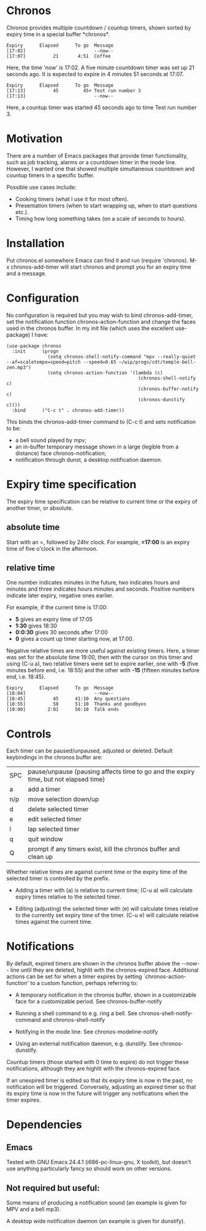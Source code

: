# Chronos

Chronos provides multiple countdown / countup timers, shown sorted by expiry
time in a special buffer \*chronos\*.

    Expiry      Elapsed      To go  Message
    [17:02]                         --now--
    [17:07]          21       4:51  Coffee

Here, the time 'now' is 17:02. A five minute countdown timer was set up 21
seconds ago.  It is expected to expire in 4 minutes 51 seconds at 17:07.

    Expiry      Elapsed      To go  Message
    [17:13]          45         45+ Test run number 3
    [17:13]                         --now--

Here, a countup timer was started 45 seconds ago to time Test run number 3.

# Motivation

There are a number of Emacs packages that provide timer functionality, such as
job tracking, alarms or a countdown timer in the mode line.  However, I wanted
one that showed multiple simultaneous countdown and countup timers in a specific
buffer.

Possible use cases include:

* Cooking timers (what I use it for most often).
* Presentation timers (when to start wrapping up, when to start questions etc.).
* Timing how long something takes (on a scale of seconds to hours).

# Installation

Put chronos.el somewhere Emacs can find it and run (require 'chronos).  M-x
chronos-add-timer will start chronos and prompt you for an expiry time and a
message.

# Configuration

No configuration is required but you may wish to bind chronos-add-timer, set the
notification function chronos-action-function and change the faces used in the
chronos buffer.  In my init file (which uses the excellent use-package) I have:

    (use-package chronos
      :init      (progn
                   (setq chronos-shell-notify-command "mpv --really-quiet --af=scaletempo=speed=pitch --speed=0.65 ~/wip/progs/cdt/temple-bell-zen.mp3")
                   (setq chronos-action-function '(lambda (c)
                                                    (chronos-shell-notify c)
                                                    (chronos-buffer-notify c)
                                                    (chronos-dunstify c))))
      :bind      ("C-c t" . chronos-add-timer))

This binds the chronos-add-timer command to (C-c t) and sets notification to be:
* a bell sound played by mpv;
* an in-buffer temporary message shown in a large (legible from a distance) face chronos-notification;
* notification through dunst, a desktop notification daemon.

# Expiry time specification

The expiry time specification can be relative to current time or the expiry
of another timer, or absolute.

## absolute time

Start with an =, followed by 24hr clock.  For example, **=17:00** is an expiry
time of five o'clock in the afternoon.

## relative time

One number indicates minutes in the future, two indicates
hours and minutes and three indicates hours minutes and
seconds.  Positive numbers indicate later expiry, negative
ones earlier.

For example, if the current time is 17:00:
* **5** gives an expiry time of 17:05
* **1:30** gives 18:30
* **0:0:30** gives 30 seconds after 17:00
* **0** gives a count up timer starting now, at 17:00.

Negative relative times are more useful against existing timers.  Here, a timer
was set for the absolute time 19:00, then with the cursor on this timer and
using (C-u a), two relative timers were set to expire earlier, one with **-5**
(five minutes before end, i.e. 18:55) and the other with **-15** (fifteen
minutes before end, i.e. 18:45).

    Expiry      Elapsed      To go  Message 
    [18:04]                         --now--
    [18:45]          45      41:10  Any questions
    [18:55]          58      51:10  Thanks and goodbyes
    [19:00]        2:01      56:10  Talk ends

# Controls

Each timer can be paused/unpaused, adjusted or deleted.  Default keybindings
in the chronos buffer are:

<table>
<tr><td>SPC</td><td>pause/unpause (pausing affects time to go and the expiry time, but not elapsed time)</td></tr>
<tr><td>a  </td><td>add a timer</td></tr>
<tr><td>n/p</td><td>move selection down/up</td></tr>
<tr><td>d  </td><td>delete selected timer</td></tr>
<tr><td>e  </td><td>edit selected timer</td></tr>
<tr><td>l  </td><td>lap selected timer</td></tr>
<tr><td>q  </td><td>quit window</td></tr>
<tr><td>Q  </td><td>prompt if any timers exist, kill the chronos buffer and clean up</td></tr>
</table>

Whether relative times are against current time or the expiry time of the
selected timer is controlled by the prefix.

* Adding a timer with (a) is relative to current time; (C-u a) will
  calculate expiry times relative to the selected timer.

* Editing (adjusting) the selected timer with (e) will calculate times relative
  to the currently set expiry time of the timer.  (C-u e) will calculate
  relative times against the current time.

# Notifications

By default, expired timers are shown in the chronos buffer above the --now--
line until they are deleted, highlit with the chronos-expired face.  Additional
actions can be set for when a timer expires by setting `chronos-action-function'
to a custom function, perhaps referring to:

- A temporary notification in the chronos buffer, shown in a customizable
  face for a customizable period. See chronos-buffer-notify

- Running a shell command to e.g. ring a bell.  See chronos-shell-notify-command and chronos-shell-notify

- Notifying in the mode line. See chronos-modeline-notify

- Using an external notification daemon, e.g. dunstify.  See chronos-dunstify.

Countup timers (those started with 0 time to expire) do not trigger these
notifications, although they are highlit with the chronos-expired face.

If an unexpired timer is edited so that its expiry time is now in the past, no
notification will be triggered.  Conversely, adjusting an expired timer so that
its expiry time is now in the future will trigger any notifications when the
timer expires.

# Dependencies

## Emacs

Tested with GNU Emacs 24.4.1 (i686-pc-linux-gnu, X toolkit), but doesn't use
anything particularly fancy so should work on other versions.

## Not required but useful:

Some means of producing a notification sound (an example is given for MPV and
a bell mp3).

A desktop wide notification daemon (an example is given for dunstify).
